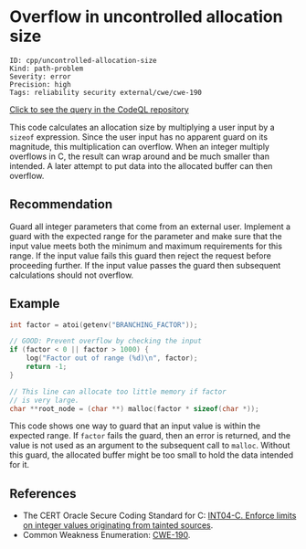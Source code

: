 # Overflow in uncontrolled allocation size

```
ID: cpp/uncontrolled-allocation-size
Kind: path-problem
Severity: error
Precision: high
Tags: reliability security external/cwe/cwe-190

```
[Click to see the query in the CodeQL repository](https://github.com/github/codeql/tree/main/cpp/ql/src/Security/CWE/CWE-190/TaintedAllocationSize.ql)

This code calculates an allocation size by multiplying a user input by a `sizeof` expression. Since the user input has no apparent guard on its magnitude, this multiplication can overflow. When an integer multiply overflows in C, the result can wrap around and be much smaller than intended. A later attempt to put data into the allocated buffer can then overflow.


## Recommendation
Guard all integer parameters that come from an external user. Implement a guard with the expected range for the parameter and make sure that the input value meets both the minimum and maximum requirements for this range. If the input value fails this guard then reject the request before proceeding further. If the input value passes the guard then subsequent calculations should not overflow.


## Example

```c
int factor = atoi(getenv("BRANCHING_FACTOR"));

// GOOD: Prevent overflow by checking the input
if (factor < 0 || factor > 1000) {
    log("Factor out of range (%d)\n", factor);
    return -1;
}

// This line can allocate too little memory if factor
// is very large.
char **root_node = (char **) malloc(factor * sizeof(char *));

```
This code shows one way to guard that an input value is within the expected range. If `factor` fails the guard, then an error is returned, and the value is not used as an argument to the subsequent call to `malloc`. Without this guard, the allocated buffer might be too small to hold the data intended for it.


## References
* The CERT Oracle Secure Coding Standard for C: [INT04-C. Enforce limits on integer values originating from tainted sources](https://www.securecoding.cert.org/confluence/display/c/INT04-C.+Enforce+limits+on+integer+values+originating+from+tainted+sources).
* Common Weakness Enumeration: [CWE-190](https://cwe.mitre.org/data/definitions/190.html).